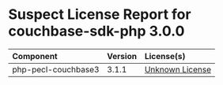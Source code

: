 
Suspect License Report for couchbase-sdk-php 3.0.0
==================================================

|Component|Version|License(s)|
| :--- | :--- | :--- |
|php-pecl-couchbase3|3.1.1|[Unknown License](../../license-data/00000000-0010-0000-0000-000000000000.txt)|
